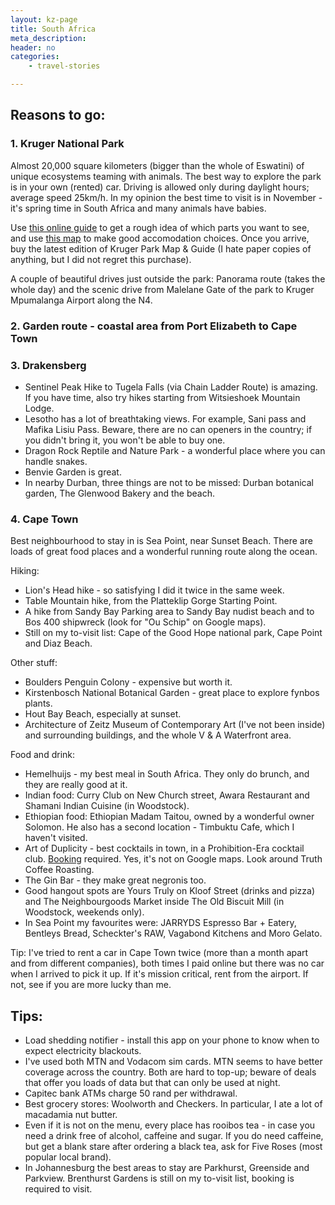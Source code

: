 ```yaml
---
layout: kz-page
title: South Africa
meta_description: 
header: no
categories:
    - travel-stories

---
```


## Reasons to go:

### 1. Kruger National Park

Almost 20,000 square kilometers (bigger than the whole of Eswatini) of unique ecosystems teaming with animals. 
The best way to explore the park is in your own (rented) car.
Driving is allowed only during daylight hours; average speed 25km/h.
In my opinion the best time to visit is in November - it's spring time in South Africa and many animals have babies.

Use [this online guide](https://www.krugerpark.co.za/Krugerpark_Travel_Guide-travel/explore-kruger-top-10-kruger-park-self-drives.html) to get a rough idea of which parts you want to see, and use [this map](https://www.krugerpark.co.za/dnl/knp-camps-gates-map.pdf) to make good accomodation choices. 
Once you arrive, buy the latest edition of Kruger Park Map & Guide (I hate paper copies of anything, but I did not regret this purchase).

A couple of beautiful drives just outside the park: Panorama route (takes the whole day) and the scenic drive from Malelane Gate of the park to Kruger Mpumalanga Airport along the N4.



### 2. Garden route - coastal area from Port Elizabeth to Cape Town


<!-- 

Port Elizabeth
    Best place to stay - Stanley street
        Amazing food at Kok, book and come early. 
        Falafel at Gypsy Shawarmas and Fish
        Indian at Royal Delhi Restaurant
        The Kindred Kitchen
        Muse still on my list
    Baobab Wholefood Cafe
        and the building it's in
        and Settlers Park Local Authority Nature Reserve - nice walk
    SANCCOB Gqeberha - penguin rescue centre
    Start of Sacramento Trail - rocks
    Sardinia Bay - dunes


if Jeffrey's Bay 
    Tasty Table in Jeffrey's Bay - local gem
    Gamtoos Mouth Resort - dunes
    detour to Seal point - sea shell beach and lighthouse that can be visited AND Shark point - more rocks and dunes



Tsitsikamma National Park + Tsitrus Café is great + Lunch at Fynboshoek Cheese (ask if he can make some cheesecake) still on my list

    Tsitsikamma hikes - mouth (look for dassie under second bridge); waterfall trail - good fun and dassie.

    Mouth trail 1 hour 1 km to visit SUSPENSION bridge and lookout point. The Viewpoint – after the last suspension bridge there is a trail that climbs up all the way to the top of the mountain. The views from there are stunning but the trail is quite challenging, especially the way up, it takes about 1.5 hours to go up and down to the bridge.

    Waterfall trail 3-4 hours 3km visit Guano Cave.  The Waterfall hike – the trail starts at the caravan park, goes along the coast to the waterfall and the pool. It takes about 2-3h return. The route involves some rock hopping and a little bit of climbing, not suitable for hiking with small children.

    More hiking
        Hike to Salt River Mouth Hike BEST
        Otter Trail
        Loerie Trail 1.5 hours 1 km
        Blue Duiker Trail 3 hours 3.7km

    BOOK Go on a Kayaking Tour: This 2-3 hour tour lets you explore the world of the Storms River Gorge, with trips into caves, pools, and ancient forests
    Storms River kayak and lilo tour is rather a relaxing activity with no rapids or strong currents that allows you to enjoy the stunning and peaceful Storms River canyon. It’s the only way you can see it there is no road or hiking path along the canyon. 

    exhilarating mountain biking on the scenic Storms River Pass

    BOOK Stormsrivier - a quad bike tour through the forest


Nature’s Valley
    Nature’s Valley - Hike the Salt River Trail (half a day). Stay in nature's Valley. Great beach.

    Hike the Salt River Trail (half a day) 
    
    Kalanderkloof hiking trail

    at Nature’s Valley in its ‘gully’, where visitors can swim with sharks in shallow waters. The sharks, known as the Sharptooth Houndshark are not dangerous, and the ones here feed on lobsters, crabs and other small fish. 

    cycling the Groot River pass amongst the indigenous rainforests of the Tsitsikamma. 

    !!! Natures Way Farm Stall for food;  AMAZING and look out for other Farm Stalls



Lawnwood Snake Sanctuary
Birds of Eden - great
Tenikwa Wildlife Rehabilitation & Awareness Centre - the colder the better as cats more active, tours every half hour for 1 hour.
Monkeyland 0 if time


Plettenberg Bay,
    Cape fur seals boat 8:30am ocean blue adventures https://secure.activitybridge.com/search?supplierid=50356&sourceid=3156; 


Robberg Nature reserve - great hiking, beach. In December don't miss the babies of sea birds on The Island connected to the mainland by the beach. 



Knysna

    Knysna Heads at the Eastern Viewpoint – One of the best spots to get a view over the lagoon in Kynsna! Incredible spot for sunset.

    Featherbed Nature Reserve (private, by ferry, BOOK), offering forest and coastal walks, sea caves, and a chance to see the Heads up close, as well as commanding views of the Indian Ocean. This 4-hour eco experience costs R701 per person and is a great way to experience the lagoon.

    https://www.knysnacycles.co.za/

    Il de Pain lunch?; 3pm boat cruse Ocean sailing charters; The Knysna Gin Distillery & Brewery & Cocktailbar (until 7pm); stay nearby.
    
    Knysna Heads at the Eastern Viewpoint; Breakfast at Il de Pain (7:45am sharp);

    MAYBE Seven Passes Drive (75km scenic drive) from Knysna to George;

    Il de Pain AND Salt & Petal AND East Head Café Knysna


Wilderness 
    Wilderness Beach: One of the best of the Garden Route beaches,

    Canoeing on the Touw River and some small lakes nearby, kayak rental is available in the park – ZAR80/US$6, 2 hours.
    Eden Adventures Canoe and Waterfall trip: It costs R350 to rent a two-seater canoe for half the day and takes anywhere from 3-5 hours
    Kayaking/canoeing on the Touw River: From the Ebb and Flow Rest Camp you can canoe the river all the way to Wilderness beach.
    Canoe/hike to Waterfall Combo: You can rent a canoe from Eden Adventures and do a 4-5 hour trip to a waterfall and back. This was one of our favourite Garden Route activities 

    mountain biking
    
    five main hiking trails in Wilderness and also visit Dolphin Point Lookout too (from the Ebb and Flow Rest Camp)
        Hike the Giant Kingfisher Waterfall trail (a return trip will take between 3-4 hours) BEST

    Ebb & Flow, Wilderness National park – a great place for camping at the river bank, with several hiking trails and kayak rental. Day visitors are allowed.

    Hike the Giant Kingfisher Waterfall trail 4 hours); wilderness beach; stay in Wilderness


George
    Bayleaf Café in George - local gem. 
    Outeniqua Transport Museum George - trains
    shopping at  Woolworths Garden Route Mall perhaps
    but don't stay there

Calitzdorp
    Ports at Calitzdorp (boplaas best) www.kleinkaroowines.co.za/wine-route/
    Meerkats https://fiveshymeerkats.co.za/ ; Safari ostriches ; Cango caves; Swartberg Pass best drive ever; stay in Albert is cute.
    Boplaas Winery and Distillery - favourite?


Walker Bay Nature Reserve Entrance
shark watching from a boat can be done nearby

Hermanus
    Hemel-en-Aarde wine valley - good experience with Wine Hoppers
    Grotto Beach that extends all the way into Cape Nature Walker Bay
    Just Pure - for breakfast
    The Gallery Café bakery - pastries

    wander along the sea cliff path and check out all of the local art and sculptures. 
    you can also often see the Cape Fur Seal as well as dolphins.
    Old Harbour where you’ll get a glimpse of the town’s colorful history 
    Bientangs Cave OR Lemon Butta - seafood
    Cliff Path – Another place you can watch whales from, this easy 10km coastal hike is a great way to spend time in Hermanus
    Hermanus Wine Route has a unique terrior and vineyards affected by the coastal weather of the temperate Garden Route. 


Stony Point Penguin Colony

Franschhoek
    Purple or orange train
    Terbodore Café - brunch or breakfast
    Col'Cacchio - carby comfort food
    Uitkyk Trail at Mont Rochelle Nature Reserve https://montrochellehiking.co.za/trails/ - flowers, small reptiles, insects.

    Hiking
    Trails are either around the dam, or in the Mont Rochelle park here: https://montrochellehiking.co.za/trails/ 
    This one is the most popular and sounds good, 3-4 hours: https://montrochellehiking.co.za/2020/11/10/uitkyk-trail/ I've found it on wikiloc: https://www.wikiloc.com/hiking-trails/mont-rochelle-32614506
    The tram
    https://www.tripsavvy.com/franschhoek-wine-tram-the-complete-guide-4788222 
    https://winetram.co.za/hop-on-hop-off/   https://winetram.co.za/2017/07/choose-perfect-wine-tram-route/
    One person said once (https://somewhere-in-between.com/cape-town-the-best-franschhoek-wine-tram-route/) that the purple/orange is "higher in the mountains with better scenery". It is certainly further away that all the others on the map, and it does have real tram for some of it (not bus). Shall we do that on Saturday, then wing Sunday? Maybe the hike in the morning, then just pay a taxi driver to go to 2-3 more in the afternoon?


Karoo Desert National Botanical Garden - on my list



SEE BOOKLET 

 -->


### <a name="drakensberg"></a> 3. Drakensberg

* Sentinel Peak Hike to Tugela Falls (via Chain Ladder Route) is amazing. If you have time, also try hikes starting from Witsieshoek Mountain Lodge.
* Lesotho has a lot of breathtaking views. For example, Sani pass and Mafika Lisiu Pass. Beware, there are no can openers in the country; if you didn't bring it, you won't be able to buy one.
* Dragon Rock Reptile and Nature Park - a wonderful place where you can handle snakes.
* Benvie Garden is great.
* In nearby Durban, three things are not to be missed: Durban botanical garden, The Glenwood Bakery and the beach.



### 4. Cape Town

Best neighbourhood to stay in is Sea Point, near Sunset Beach. There are loads of great food places and a wonderful running route along the ocean. 

Hiking:
* Lion's Head hike - so satisfying I did it twice in the same week. 
* Table Mountain hike, from the Platteklip Gorge Starting Point.
* A hike from Sandy Bay Parking area to Sandy Bay nudist beach and to Bos 400 shipwreck (look for "Ou Schip" on Google maps).
* Still on my to-visit list: Cape of the Good Hope national park, Cape Point and Diaz Beach.

Other stuff:
* Boulders Penguin Colony - expensive but worth it.
* Kirstenbosch National Botanical Garden - great place to explore fynbos plants.
* Hout Bay Beach, especially at sunset.
* Architecture of Zeitz Museum of Contemporary Art (I've not been inside) and surrounding buildings, and the whole V & A Waterfront area.

Food and drink:
* Hemelhuijs - my best meal in South Africa. They only do brunch, and they are really good at it.
* Indian food: Curry Club on New Church street, Awara Restaurant and Shamani Indian Cuisine (in Woodstock).
* Ethiopian food: Ethiopian Madam Taitou, owned by a wonderful owner Solomon. He also has a second location - Timbuktu Cafe, which I haven't visited.
* Art of Duplicity - best cocktails in town, in a Prohibition-Era cocktail club. [Booking](https://170120.co.za/) required. Yes, it's not on Google maps. Look around Truth Coffee Roasting.
* The Gin Bar - they make great negronis too.
* Good hangout spots are Yours Truly on Kloof Street (drinks and pizza) and The Neighbourgoods Market inside The Old Biscuit Mill (in Woodstock, weekends only).
* In Sea Point my favourites were: JARRYDS Espresso Bar + Eatery, Bentleys Bread, Scheckter's RAW, Vagabond Kitchens and Moro Gelato.

Tip: I've tried to rent a car in Cape Town twice (more than a month apart and from different companies), both times I paid online but there was no car when I arrived to pick it up. If it's mission critical, rent from the airport. If not, see if you are more lucky than me.


## Tips:

* Load shedding notifier - install this app on your phone to know when to expect electricity blackouts.
* I've used both MTN and Vodacom sim cards. MTN seems to have better coverage across the country. Both are hard to top-up; beware of deals that offer you loads of data but that can only be used at night. 
* Capitec bank ATMs charge 50 rand per withdrawal.
* Best grocery stores: Woolworth and Checkers. In particular, I ate a lot of macadamia nut butter.
* Even if it is not on the menu, every place has rooibos tea - in case you need a drink free of alcohol, caffeine and sugar. If you do need caffeine, but get a blank stare after ordering a black tea, ask for Five Roses (most popular local brand).
* In Johannesburg the best areas to stay are Parkhurst, Greenside and Parkview. Brenthurst Gardens is still on my to-visit list, booking is required to visit. 
